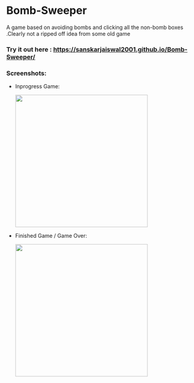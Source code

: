# Bomb-Sweeper
A game based on avoiding bombs and clicking all the non-bomb boxes .Clearly not a ripped off idea from some old game

### Try it out here : https://sanskarjaiswal2001.github.io/Bomb-Sweeper/

### Screenshots:
- Inprogress Game:

    <img src="https://user-images.githubusercontent.com/63549695/124395257-b0cf4e00-dd20-11eb-82c8-ffbe9c55bc9f.png" width="350" height="350"/>

- Finished Game / Game Over:

    <img src="https://user-images.githubusercontent.com/63549695/124395307-fe4bbb00-dd20-11eb-8495-49e15518605a.png" width="350" height="350"/>
